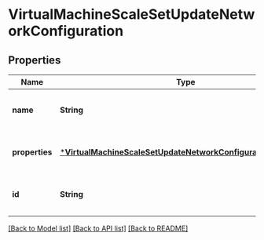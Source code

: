 # VirtualMachineScaleSetUpdateNetworkConfiguration


## Properties
Name | Type | Description | Notes
------------ | ------------- | ------------- | -------------
**name** | **String** | The network configuration name. | [optional] [default to nothing]
**properties** | [***VirtualMachineScaleSetUpdateNetworkConfigurationProperties**](VirtualMachineScaleSetUpdateNetworkConfigurationProperties.md) |  | [optional] [default to nothing]
**id** | **String** | Resource Id | [optional] [default to nothing]


[[Back to Model list]](../README.md#models) [[Back to API list]](../README.md#api-endpoints) [[Back to README]](../README.md)


